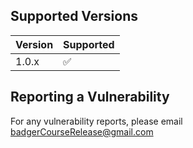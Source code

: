 ## Supported Versions

| Version | Supported          |
| ------- | ------------------ |
| 1.0.x   | :white_check_mark: |

## Reporting a Vulnerability
For any vulnerability reports, please email badgerCourseRelease@gmail.com

